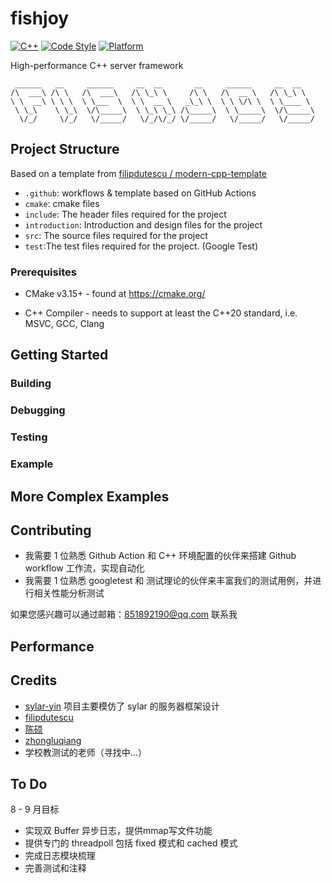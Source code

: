 # fishjoy

[![C++](https://img.shields.io/badge/language-C++-blue.svg)](https://isocpp.org/)
[![Code Style](https://img.shields.io/badge/code%20style-google-blue.svg)](https://google.github.io/styleguide/cppguide.html)
[![Platform](https://img.shields.io/badge/platform-linux%20-lightgrey.svg)](https://www.kernel.org/)

High-performance C++ server framework

```
 ______   __     ______     __  __       __     ______     __  __    
/\  ___\ /\ \   /\  ___\   /\ \_\ \     /\ \   /\  __ \   /\ \_\ \   
\ \  __\ \ \ \  \ \___  \  \ \  __ \   _\_\ \  \ \ \/\ \  \ \____ \   
 \ \_\    \ \_\  \/\_____\  \ \_\ \_\ /\_____\  \ \_____\  \/\_____\
  \/_/     \/_/   \/_____/   \/_/\/_/ \/_____/   \/_____/   \/_____/

```


## Project Structure

Based on a template from [filipdutescu / modern-cpp-template](https://github.com/filipdutescu/modern-cpp-template)

* `.github`: workflows & template based on GitHub Actions
* `cmake`: cmake files
* `include`: The header files required for the project
* `introduction`: Introduction and design files for the project
* `src`: The source files required for the project
* `test`:The test files required for the project. (Google Test)

### Prerequisites

* CMake v3.15+ - found at https://cmake.org/

* C++ Compiler - needs to support at least the C++20 standard, i.e. MSVC, GCC, Clang

##  Getting Started

### Building

### Debugging

### Testing

### Example

## More Complex Examples


## Contributing

* 我需要 1 位熟悉 Github Action 和 C++ 环境配置的伙伴来搭建 Github workflow 工作流，实现自动化
* 我需要 1 位熟悉 googletest 和 测试理论的伙伴来丰富我们的测试用例，并进行相关性能分析测试

如果您感兴趣可以通过邮箱：851892190@qq.com 联系我

## Performance


## Credits 
* [sylar-yin](https://github.com/sylar-yin) 项目主要模仿了 sylar 的服务器框架设计
* [filipdutescu](https://github.com/filipdutescu)
* [陈硕](https://github.com/chenshuo)
* [zhongluqiang](https://github.com/zhongluqiang)
* 学校教测试的老师（寻找中...）

## To Do
8 - 9 月目标
* 实现双 Buffer 异步日志，提供mmap写文件功能
* 提供专门的 threadpoll 包括 fixed 模式和 cached 模式
* 完成日志模块梳理
* 完善测试和注释